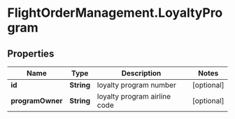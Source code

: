 # FlightOrderManagement.LoyaltyProgram

## Properties

Name | Type | Description | Notes
------------ | ------------- | ------------- | -------------
**id** | **String** | loyalty program number | [optional] 
**programOwner** | **String** | loyalty program airline code | [optional] 


